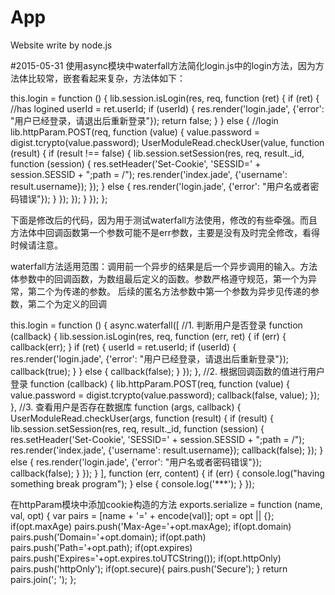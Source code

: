 # App
Website write by node.js

#2015-05-31
使用async模块中waterfall方法简化login.js中的login方法，因为方法体比较常，嵌套看起来复杂，方法体如下：
        
this.login = function () {
        lib.session.isLogin(res, req, function (ret) {
            if (ret) {
                //has logined 
                userId = ret.userId;
                if (userId) {
                    res.render('login.jade', {'error': "用户已经登录，请退出后重新登录"});
                    return false;
                }
            }
            else {
                //login
                lib.httpParam.POST(req, function (value) {
                    value.password = digist.tcrypto(value.password);
                    UserModuleRead.checkUser(value, function (result) {
                        if (result !== false) {
                            lib.session.setSession(res, req, result._id, function (session) {
                                res.setHeader('Set-Cookie', 'SESSID=' + session.SESSID + ";path = /");
                                res.render('index.jade', {'username': result.username});
                            });
                        }
                        else {
                            res.render('login.jade', {'error': "用户名或者密码错误"});
                        }
                    });
                });
            }
        });
    };
        
下面是修改后的代码，因为用于测试waterfall方法使用，修改的有些牵强。而且方法体中回调函数第一个参数可能不是err参数，主要是没有及时完全修改，看得时候请注意。

waterfall方法适用范围：调用前一个异步的结果是后一个异步调用的输入。方法体参数中的回调函数，为数组最后定义的函数。参数严格遵守规范，第一个为异常，第二个为传递的参数。
后续的匿名方法参数中第一个参数为异步见传递的参数，第二个为定义的回调
        
this.login = function () {
        async.waterfall([
            //1. 判断用户是否登录
            function (callback) {
                lib.session.isLogin(res, req, function (err, ret) {
                    if (err) {
                        callback(err);
                    }
                    if (ret) {
                        userId = ret.userId;
                        if (userId) {
                            res.render('login.jade', {'error': "用户已经登录，请退出后重新登录"});
                            callback(true);
                        }
                    } else {
                        callback(false);
                    }
                });
            },
            //2. 根据回调函数的值进行用户登录
            function (callback) {
                lib.httpParam.POST(req, function (value) {
                    value.password = digist.tcrypto(value.password);
                    callback(false, value);
                });
            },
            //3. 查看用户是否存在数据库
            function (args, callback) {
                UserModuleRead.checkUser(args, function (result) {
                    if (result) {
                        lib.session.setSession(res, req, result._id, function (session) {
                            res.setHeader('Set-Cookie', 'SESSID=' + session.SESSID + ";path = /");
                            res.render('index.jade', {'username': result.username});
                            callback(false);
                        });
                    } else {
                        res.render('login.jade', {'error': "用户名或者密码错误"});
                        callback(false);
                    }
                });
            }
        ], function (err, content) {
            if (err) {
                console.log("having something break program");
            }
            else {
                console.log('***');
            }
        });

在httpParam模块中添加cookie构造的方法
        exports.serialize = function (name, val, opt) {
            var pairs = [name + '=' + encode(val)];
            opt = opt || {};
            if(opt.maxAge)
                pairs.push('Max-Age='+opt.maxAge);
            if(opt.domain)
                pairs.push('Domain='+opt.domain);
            if(opt.path)
                pairs.push('Path='+opt.path);
            if(opt.expires)
                pairs.push('Expires='+opt.expires.toUTCString());
            if(opt.httpOnly)
                pairs.push('httpOnly');
            if(opt.secure){
                pairs.push('Secure');
            }
            return pairs.join('; ');
        };           